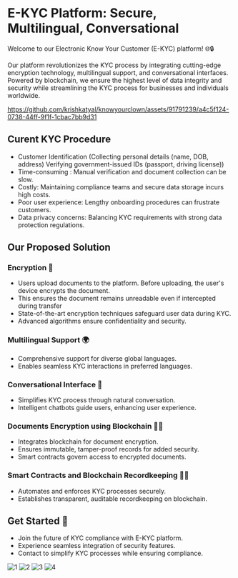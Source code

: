 # E-KYC Platform: Secure, Multilingual, Conversational

Welcome to our Electronic Know Your Customer (E-KYC) platform! 🌐🔒

Our platform revolutionizes the KYC process by integrating cutting-edge encryption technology, multilingual support, and conversational interfaces. Powered by blockchain, we ensure the highest level of data integrity and security while streamlining the KYC process for businesses and individuals worldwide.


https://github.com/krishkatyal/knowyourclown/assets/91791239/a4c5f124-0738-44ff-9f1f-1cbac7bb9d31

## Curent KYC Procedure
- Customer Identification (Collecting personal details (name, DOB, address)
Verifying government-issued IDs (passport, driving license))
- Time-consuming : Manual verification and document collection can be slow.
- Costly: Maintaining compliance teams and secure data storage incurs high costs.
- Poor user experience: Lengthy onboarding procedures can frustrate customers.
- Data privacy concerns: Balancing KYC requirements with strong data protection regulations.

## Our Proposed Solution

### Encryption 🔐
- Users upload documents to the platform. Before uploading, the user's device encrypts the document.
- This ensures the document remains unreadable even if intercepted during transfer
- State-of-the-art encryption techniques safeguard user data during KYC.
- Advanced algorithms ensure confidentiality and security.

### Multilingual Support 🌍
- Comprehensive support for diverse global languages.
- Enables seamless KYC interactions in preferred languages.

### Conversational Interface 💬
- Simplifies KYC process through natural conversation.
- Intelligent chatbots guide users, enhancing user experience.

### Documents Encryption using Blockchain 📄🔗
- Integrates blockchain for document encryption.
- Ensures immutable, tamper-proof records for added security.
- Smart contracts govern access to encrypted documents.

### Smart Contracts and Blockchain Recordkeeping 📝🔐
- Automates and enforces KYC processes securely.
- Establishes transparent, auditable recordkeeping on blockchain.

## Get Started 🚀
- Join the future of KYC compliance with E-KYC platform.
- Experience seamless integration of security features.
- Contact to simplify KYC processes while ensuring compliance.

![1](https://github.com/krishkatyal/knowyourclown/assets/91791239/4902aa91-c886-45bf-bf3d-37bd206fe312)
![2](https://github.com/krishkatyal/knowyourclown/assets/91791239/d163167a-74dc-45fc-a34b-46b9ff3c1263)
![3](https://github.com/krishkatyal/knowyourclown/assets/91791239/cd86ebed-67e5-415b-93d9-73d1a9d9a78b)
![4](https://github.com/krishkatyal/knowyourclown/assets/91791239/7ca5fd6c-482d-4da4-a3b7-2dadaef07800)




